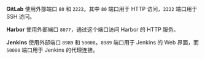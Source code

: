 **GitLab** 使用外部端口 `80` 和 `2222`。其中 `80` 端口用于 HTTP 访问，`2222` 端口用于 SSH 访问。

**Harbor** 使用外部端口 `8077`，通过这个端口访问 Harbor 的 HTTP 服务。

**Jenkins** 使用外部端口 `8989` 和 `50000`。`8989` 端口用于 Jenkins 的 Web 界面，而 `50000` 端口用于 Jenkins 的代理连接。